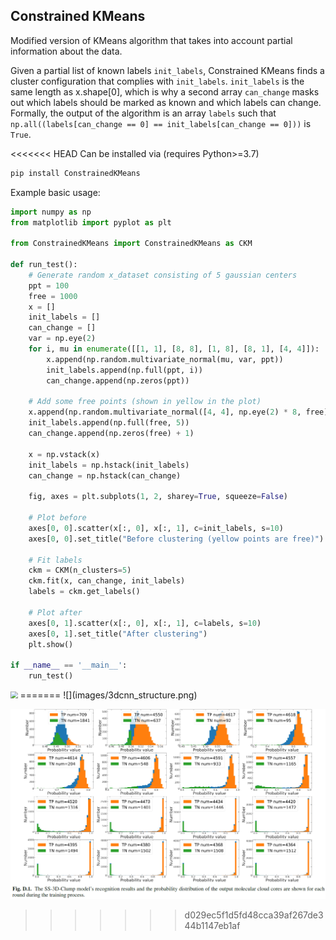 <h2>Constrained KMeans</h2>
Modified version of KMeans algorithm that takes into account
partial information about the data.

Given a partial list of known labels `init_labels`, Constrained KMeans
finds a cluster configuration that complies with `init_labels`.
`init_labels` is the same length as x.shape[0], which is why
a second array `can_change` masks out which labels should be
marked as known and which labels can change.
Formally, the output of the algorithm is an array `labels` such that
`np.all((labels[can_change == 0] == init_labels[can_change == 0]))` is `True`.

<<<<<<< HEAD
Can be installed via (requires Python>=3.7)
```bash
pip install ConstrainedKMeans
```

Example basic usage:
```python
import numpy as np
from matplotlib import pyplot as plt

from ConstrainedKMeans import ConstrainedKMeans as CKM

def run_test():
    # Generate random x_dataset consisting of 5 gaussian centers
    ppt = 100
    free = 1000
    x = []
    init_labels = []
    can_change = []
    var = np.eye(2)
    for i, mu in enumerate([[1, 1], [8, 8], [1, 8], [8, 1], [4, 4]]):
        x.append(np.random.multivariate_normal(mu, var, ppt))
        init_labels.append(np.full(ppt, i))
        can_change.append(np.zeros(ppt))

    # Add some free points (shown in yellow in the plot)
    x.append(np.random.multivariate_normal([4, 4], np.eye(2) * 8, free))
    init_labels.append(np.full(free, 5))
    can_change.append(np.zeros(free) + 1)

    x = np.vstack(x)
    init_labels = np.hstack(init_labels)
    can_change = np.hstack(can_change)

    fig, axes = plt.subplots(1, 2, sharey=True, squeeze=False)

    # Plot before
    axes[0, 0].scatter(x[:, 0], x[:, 1], c=init_labels, s=10)
    axes[0, 0].set_title("Before clustering (yellow points are free)")

    # Fit labels
    ckm = CKM(n_clusters=5)
    ckm.fit(x, can_change, init_labels)
    labels = ckm.get_labels()

    # Plot after
    axes[0, 1].scatter(x[:, 0], x[:, 1], c=labels, s=10)
    axes[0, 1].set_title("After clustering")
    plt.show()

if __name__ == '__main__':
    run_test()

```

<img src="https://github.com/ferrocactus/ConstrainedKMeans/blob/master/images/example.png" style="zoom:72%;" />
=======
![](images/3dcnn_structure.png)

![](images/model_verify.png)
>>>>>>> d029ec5f1d5fd48cca39af267de344b1147eb1af
